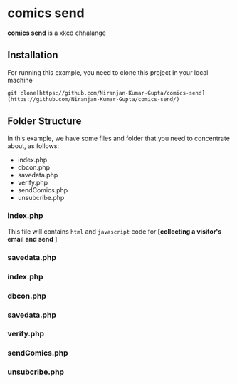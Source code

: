 # comics send
**[ comics send](https://github.com/Niranjan-Kumar-Gupta/comics-send)** is a xkcd chhalange

## Installation
For running this example, you need to clone this project in your local machine

```
git clone[https://github.com/Niranjan-Kumar-Gupta/comics-send](https://github.com/Niranjan-Kumar-Gupta/comics-send/)
```



## Folder Structure
In this example, we have some files and folder that you need to concentrate about, as follows:
- index.php
- dbcon.php
- savedata.php
- verify.php
- sendComics.php
- unsubcribe.php

### index.php
This file will contains `html` and `javascript` code for **[collecting a visitor's email and send ]**

### savedata.php

###  index.php

### dbcon.php

### savedata.php

### verify.php

### sendComics.php

### unsubcribe.php
